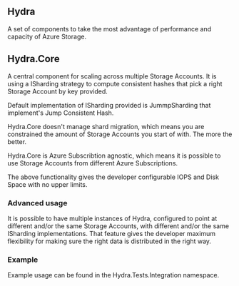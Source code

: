 ## Hydra

A set of components to take the most advantage of performance and capacity of Azure Storage.

## Hydra.Core

A central component for scaling across multiple Storage Accounts. It is using a ISharding strategy to compute consistent hashes that pick a right Storage Account by key provided.

Default implementation of ISharding provided is JummpSharding that implement's Jump Consistent Hash.

Hydra.Core doesn't manage shard migration, which means you are constrained the amount of Storage Accounts you start of with. The more the better.

Hydra.Core is Azure Subscribtion agnostic, which means it is possible to use Storage Accounts from different Azure Subscriptions.

The above functionality gives the developer configurable IOPS and Disk Space with no upper limits.

### Advanced usage

It is possible to have multiple instances of Hydra, configured to point at different and/or the same Storage Accounts, with different and/or the same ISharding implementations. That feature gives the developer maximum flexibility for making sure the right data is distributed in the right way.

### Example

Example usage can be found in the Hydra.Tests.Integration namespace.
